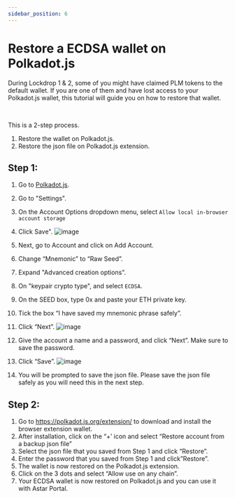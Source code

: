 ```yaml
---
sidebar_position: 6
---
```


# Restore a ECDSA wallet on Polkadot.js

During Lockdrop 1 & 2, some of you might have claimed PLM tokens to the default wallet. If you are one of them and have lost access to your Polkadot.js wallet, this tutorial will guide you on how to restore that wallet.

<br />

This is a 2-step process.

1. Restore the wallet on Polkadot.js.
2. Restore the json file on Polkadot.js extension.

## Step 1:

1. Go to [Polkadot.js](https://polkadot.js.org/apps/#/settings).

2. Go to "Settings".

3. On the Account Options dropdown menu, select `Allow local in-browser account storage`

4. Click Save".
   ![image](https://user-images.githubusercontent.com/37278708/214497161-f31e7685-f090-4e4c-806e-6a47bf18e48f.png)

5. Next, go to Account and click on Add Account.

6. Change “Mnemonic” to “Raw Seed”.

7. Expand "Advanced creation options".

8. On "keypair crypto type", and select `ECDSA`.

9. On the SEED box, type 0x and paste your ETH private key.

10. Tick the box “I have saved my mnemonic phrase safely”.

11. Click “Next”.
    ![image](https://user-images.githubusercontent.com/37278708/214499043-aacc13c5-8e31-4a91-8384-e943169011a6.png)

12. Give the account a name and a password, and click “Next”. Make sure to save the password.

13. Click “Save”.
    ![image](https://user-images.githubusercontent.com/37278708/214498123-dab270e0-9534-410f-8115-e254ac707041.png)

14. You will be prompted to save the json file. Please save the json file safely as you will need this in the next step.

## Step 2:

1. Go to https://polkadot.js.org/extension/ to download and install the browser extension wallet.
2. After installation, click on the “+’ icon and select “Restore account from a backup json file”
3. Select the json file that you saved from Step 1 and click “Restore”.
4. Enter the password that you saved from Step 1 and click”Restore”.
5. The wallet is now restored on the Polkadot.js extension.
6. Click on the 3 dots and select “Allow use on any chain”.
7. Your ECDSA wallet is now restored on Polkadot.js and you can use it with Astar Portal.
